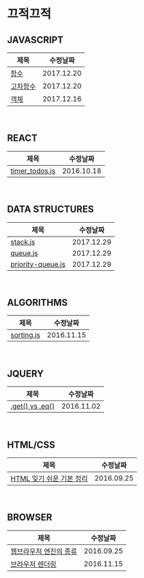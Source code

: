 끄적끄적
======================

## JAVASCRIPT
|제목|수정날짜|
| ---- | ---- |
|[함수](https://github.com/pinkstarfish/pinkstarfish.github.io/blob/master/posts/javascript/2017/12/20/basic-function.md)|2017.12.20|
|[고차함수](https://github.com/pinkstarfish/pinkstarfish.github.io/blob/master/posts/javascript/2017/12/20/higher-order-function.md)|2017.12.20|
|[객체](https://github.com/pinkstarfish/pinkstarfish.github.io/blob/master/posts/javascript/2017/12/26/basic-object.md)|2017.12.16|

<br>

## REACT
|제목|수정날짜|
| ---- | ---- |
|[timer_todos.js](https://github.com/pinkstarfish/pinkstarfish.github.io/blob/master/posts/react/2016/10/18/timer_todos.js)|2016.10.18|

<br>

## DATA STRUCTURES
|제목|수정날짜|
| ---- | ---- |
|[stack.js](https://github.com/pinkstarfish/pinkstarfish.github.io/blob/master/posts/data-structures/2017/12/29/stack.js)|2017.12.29|
|[queue.js](https://github.com/pinkstarfish/pinkstarfish.github.io/blob/master/posts/data-structures/2017/12/29/queue.js)|2017.12.29|
|[priority-queue.js](https://github.com/pinkstarfish/pinkstarfish.github.io/blob/master/posts/data-structures/2017/12/29/priority-queue.js)|2017.12.29|

<br>

## ALGORITHMS
|제목|수정날짜|
| ---- | ---- |
|[sorting.js](https://github.com/pinkstarfish/pinkstarfish.github.io/blob/master/posts/algorithms/2016/11/15/sorting.js)|2016.11.15|

<br>

## JQUERY
|제목|수정날짜|
| ---- | ---- |
|[.get() vs .eq()](https://github.com/pinkstarfish/pinkstarfish.github.io/blob/master/posts/jquery/2016/11/02/get_vs_eq.md)|2016.11.02|

<br>

## HTML/CSS
|제목|수정날짜|
| ---- | ---- |
|[HTML 잊기 쉬운 기본 정리](https://github.com/pinkstarfish/pinkstarfish.github.io/blob/master/posts/html_css/2016/09/25/html_basic.md)|2016.09.25|

<br>

## BROWSER
|제목|수정날짜|
| ---- | ---- |
|[웹브라우저 엔진의 종류](https://github.com/pinkstarfish/pinkstarfish.github.io/blob/master/posts/browser/2016/09/25/webbrowser_engine.md)|2016.09.25|
|[브라우저 렌더링](https://github.com/pinkstarfish/pinkstarfish.github.io/blob/master/posts/browser/2016/11/15/rendering.md)|2016.11.15|